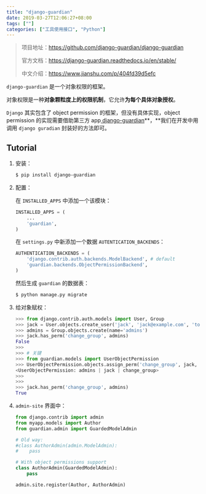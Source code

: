 ```yaml
---
title: "django-guardian"
date: 2019-03-27T12:06:27+08:00
tags: [""]
categories: ["工具使用接口", "Python"]
---
```


> 项目地址：https://github.com/django-guardian/django-guardian
>
> 官方文档：https://django-guardian.readthedocs.io/en/stable/
>
> 中文介绍：https://www.jianshu.com/p/404fd39d5efc


`django-guardian` 是一个对象权限的框架。

对象权限是一种**对象颗粒度上的权限机制**，它允许**为每个具体对象授权**。

`Django` 其实包含了 object permission 的框架，但没有具体实现，object permission 的实现需要借助第三方 app[ django-guardian](https://link.jianshu.com/?t=https%3A%2F%2Fgithub.com%2Flukaszb%2Fdjango-guardian)**，**我们在开发中用调用 `django guradian` 封装好的方法即可。

## Tutorial

1. 安装：

   ```bash
   $ pip install django-guardian
   ```

2. 配置：

   在 `INSTALLED_APPS` 中添加一个该模块：

   ```python
   INSTALLED_APPS = (
       ...
       'guardian',
   )
   ```

   在 `settings.py` 中新添加一个数据 `AUTENTICATION_BACKENDS`：

   ```python
   AUTHENTICATION_BACKENDS = (
       'django.contrib.auth.backends.ModelBackend', # default
       'guardian.backends.ObjectPermissionBackend',
   )
   ```

   然后生成 `guardian` 的数据表：

   ```bash
   $ python manage.py migrate
   ```

3. 给对象赋权：

   ```python
   >>> from django.contrib.auth.models import User, Group
   >>> jack = User.objects.create_user('jack', 'jack@example.com', 'topsecretagentjack')
   >>> admins = Group.objects.create(name='admins')
   >>> jack.has_perm('change_group', admins)
   False
   >>>
   >>> # 关键
   >>> from guardian.models import UserObjectPermission 
   >>> UserObjectPermission.objects.assign_perm('change_group', jack, obj=admins)
   <UserObjectPermission: admins | jack | change_group>
   >>>
   >>>
   >>> jack.has_perm('change_group', admins)
   True
   ```

4. `admin-site` 界面中：

   ```python
   from django.contrib import admin
   from myapp.models import Author
   from guardian.admin import GuardedModelAdmin
   
   # Old way:
   #class AuthorAdmin(admin.ModelAdmin):
   #    pass
   
   # With object permissions support
   class AuthorAdmin(GuardedModelAdmin):
       pass
   
   admin.site.register(Author, AuthorAdmin)
   ```

   
